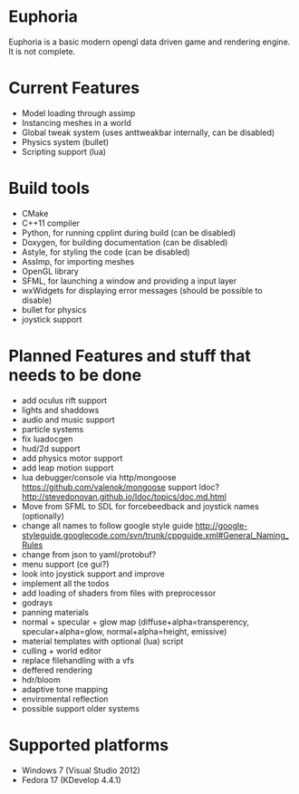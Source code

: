 Euphoria
=======

Euphoria is a basic modern opengl data driven game and rendering engine. It is not complete.

Current Features
=======
* Model loading through assimp
* Instancing meshes in a world
* Global tweak system (uses anttweakbar internally, can be disabled)
* Physics system (bullet)
* Scripting support (lua)

Build tools
=======
* CMake
* C++11 compiler
* Python, for running cpplint during build (can be disabled)
* Doxygen, for building documentation (can be disabled)
* Astyle, for styling the code (can be disabled)
* AssImp, for importing meshes
* OpenGL library
* SFML, for launching a window and providing a input layer
* wxWidgets for displaying error messages (should be possible to disable)
* bullet for physics
* joystick support

Planned Features and stuff that needs to be done
=======
* add oculus rift support
* lights and shaddows
* audio and music support
* particle systems
* fix luadocgen
* hud/2d support
* add physics motor support
* add leap motion support
* lua debugger/console via http/mongoose https://github.com/valenok/mongoose support ldoc?  http://stevedonovan.github.io/ldoc/topics/doc.md.html
* Move from SFML to SDL for forcebeedback and joystick names (optionally)
* change all names to follow google style guide http://google-styleguide.googlecode.com/svn/trunk/cppguide.xml#General_Naming_Rules
* change from json to yaml/protobuf?
* menu support (ce gui?)
* look into joystick support and improve
* implement all the todos
* add loading of shaders from files with preprocessor
* godrays
* panning materials
* normal + specular + glow map (diffuse+alpha=transperency, specular+alpha=glow, normal+alpha=height, emissive)
* material templates with optional (lua) script
* culling + world editor
* replace filehandling with a vfs
* deffered rendering
* hdr/bloom
* adaptive tone mapping
* enviromental reflection
* possible support older systems

Supported platforms
=======
* Windows 7 (Visual Studio 2012)
* Fedora 17 (KDevelop 4.4.1)